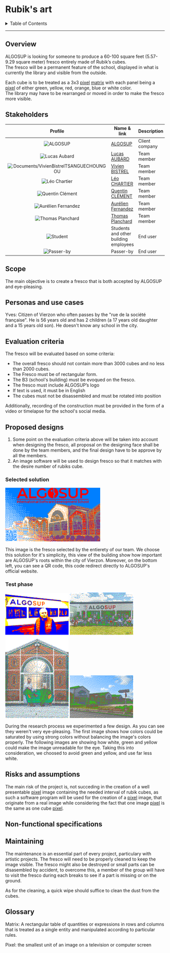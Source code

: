 # Rubik's art

<details>
<summary>Table of Contents</summary>

- [Rubik's art](#rubiks-art)
  - [Overview](#overview)
  - [Stakeholders](#stakeholders)
  - [Scope](#scope)
  - [Personas and use cases](#personas-and-use-cases)
  - [Evaluation criteria](#evaluation-criteria)
  - [Proposed designs](#proposed-designs)
    - [Selected solution](#selected-solution)
    - [Test phase](#test-phase)
  - [Risks and assumptions](#risks-and-assumptions)
  - [Non-functional specifications](#non-functional-specifications)
  - [Maintaining](#maintaining)
  - [Glossary](#glossary)

</details>

---



## Overview

ALGOSUP is looking for someone to produce a 60-100 square feet (5.57-9.29 square meter) fresco entirely made of Rubik’s cubes.  
The fresco will be a permanent feature of the school, displayed in what is currently the library and visible from the outside.

Each cube is to be treated as a 3x3 [pixel](#pixel) [matrix](#matrix) with each panel being a [pixel](#pixel) of either green, yellow, red, orange, blue or white color.  
The library may have to be rearranged or moved in order to make the fresco more visible.

## Stakeholders 

|                                                   Profile                                                    | Name & link                                                | Description    |
| :----------------------------------------------------------------------------------------------------------: | ---------------------------------------------------------- | -------------- |
|            <img alt="ALGOSUP" src="https://avatars.githubusercontent.com/u/69455243" width="30">             | [ALGOSUP](https://www.algosup.com/)                        | Client company |
|    <img alt="Lucas Aubard" src="https://gravatar.com/avatar/dc3a8fc938e413abe9fb0053201896e7" width="30">    | [Lucas AUBARD](https://github.com/LucasAub)                | Team member    |
|        <img alt="Documents/VivienBistrelTSANGUECHOUNGOU" src="https://avatars.githubusercontent.com/u/122369054" width="30">         | [Vivien BISTREL](https://github.com/Bistrel2002)           | Team member    |
|    <img alt="Léo Chartier" src="https://gravatar.com/avatar/c8a06da2c80a003656e90ab4afa49ea8" width="30">    | [Léo CHARTIER](https://github.com/leo-chartier)            | Team member    |
|  <img alt="Quentin Clément" src="https://gravatar.com/avatar/a8f1bb3cfa42b20d11fb6ddcc9ac5bdf" width="30">   | [Quentin CLÉMENT](https://github.com/Quentin-Clement)      | Team member    |
| <img alt="Aurélien Fernandez" src="https://gravatar.com/avatar/4a7908c1162aa68cbf3c8c06edc7053d" width="30"> | [Aurélien Fernandez](https://github.com/aurelienfernandez) | Team member    |
|  <img alt="Thomas Planchard" src="https://gravatar.com/avatar/e73464278d5fb76a24b77a7d79bf39ba" width="30">  | [Thomas Planchard](https://github.com/thomas-planchard)    | Team member    |
|                   <img alt="Student" src="https://gravatar.com/avatar/0?d=mp" width="30">                    | Students and other building employees                      | End user       |
|                  <img alt="Passer-by" src="https://gravatar.com/avatar/0?d=mp" width="30">                   | Passer-by                                                  | End user       |
<!-- Note to team members: add remainings (Communauté de Communes, Franck Jeanning, ...) -->

## Scope

The main objective is to create a fresco that is both accepted by ALGOSUP and eye-pleasing.

## Personas and use cases

Yves: Citizen of Vierzon who often passes by the "rue de la société française". He is 56 years old and has 2 children (a 17 years old daughter and a 15 years old son). He doesn't know any school in the city.  
<!-- TODO: Reformulate
If he sees the fresco everyday, he will see ALGOSUP's name and one day he will be curious and search for informations about it. He will talk about the school to his sons and maybe one of them will either talk to their friends about the school or even join ALGOSUP.
-->

## Evaluation criteria 

The fresco will be evaluated based on some criteria:
- The overall fresco should not contain more than 3000 cubes and no less than 2000 cubes.
- The Fresco must be of rectangular form.
- The B3 (school's building) must be evoqued on the fresco.
- The fresco must include ALGOSUP’s logo
- If text is used, it must be in English
- The cubes must not be disassembled and must be rotated into position

Additionally, recording of the construction must be provided in the form of a video or timelapse for the school's social media. 

## Proposed designs

1.  Some point on the evaluation criteria above will be taken into account when designing the fresco, all proposal on the designing face shall be done by the team members, and the final design have to be approve by all the members. 
2.  An image software will be used to design fresco so that it matches with the desire number of rubiks cube.
### Selected solution
<img alt="ALGOSUP" src="./../Images/SelectedFresco.png" width="300"> 

This image is the fresco selected by the entierety of our team. We choose this solution for it's simplicity, this view of the building show how important are ALGOSUP's roots within the city of Vierzon. Moreover, on the bottom left, you can see a QR code, this code redirect directly to ALGOSUP's official website.

### Test phase
<img alt="ALGOSUP" src="./../Images/Unselected1.png" width="200"> 
<img alt="ALGOSUP" src="./../Images/Unselected2.png" width="200"> 
<img alt="ALGOSUP" src="./../Images/Unselected3.png" width="200"> 
<img alt="ALGOSUP" src="./../Images/Unselected4.png" width="200"> 

During the research process we experimented a few design. As you can see they weren't very eye-pleasing. The first image shows how colors could be saturated by using strong colors without balancing the image's colors properly. The following images are showing how white, green and yellow could make the image unreadable for the eye. Taking this into consideration, we choosed to avoid green and yellow, and use far less white.

## Risks and assumptions

The main risk of the project is, not succeding in the creation of a well presentable [pixel](#pixel) image containing the needed interval of rubik cubes, as such a software program will be used for the creation of a [pixel](#pixel) image, that originate from a real image while considering the fact that one image [pixel](#pixel) is the same as one cube [pixel](#pixel). 

## Non-functional specifications


## Maintaining

The maintenance is an essential part of every project, particulary with artistic projects. The fresco will need to be properly cleaned to keep the image visible. The fresco might also be destroyed or small parts can be disasembled by accident, to overcome this, a member of the group will have to visit the fresco during each breaks to see if a part is missing or on the ground.

As for the cleaning, a quick wipe should suffice to clean the dust from the cubes.


## Glossary
<span id="matrix">Matrix</span>: A rectangular table of quantities or expressions in rows and columns that is treated as a single entity and manipulated according to particular rules.

<span id="pixel">Pixel</span>: the smallest unit of an image on a television or computer screen

